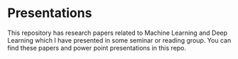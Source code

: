 # Presentations 
This repository has research papers related to Machine Learning and Deep Learning which I have presented in some seminar or reading group. 
You can find these papers and power point presentations in this repo. 
